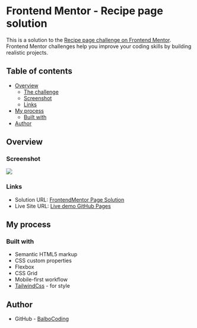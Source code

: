 # Frontend Mentor - Recipe page solution

This is a solution to the [Recipe page challenge on Frontend Mentor](https://www.frontendmentor.io/challenges/recipe-page-KiTsR8QQKm). Frontend Mentor challenges help you improve your coding skills by building realistic projects. 

## Table of contents

- [Overview](#overview)
  - [The challenge](#the-challenge)
  - [Screenshot](#screenshot)
  - [Links](#links)
- [My process](#my-process)
  - [Built with](#built-with)
- [Author](#author)

## Overview

### Screenshot

![](./preview.jpg.jpg)

### Links

- Solution URL: [FrontendMentor Page Solution](https://www.frontendmentor.io/solutions/recipe-page-using-tailwindcss-bgAtTSaDmH)
- Live Site URL: [Live demo GitHub Pages](https://balbocoding.github.io/recipe-page/)

## My process

### Built with

- Semantic HTML5 markup
- CSS custom properties
- Flexbox
- CSS Grid
- Mobile-first workflow
- [TailwindCss](https://tailwindcss.com/) - for style


## Author

- GitHub - [BalboCoding](https://github.com/BalboCoding)